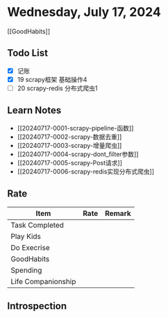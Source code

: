 # Wednesday, July 17, 2024

[[GoodHabits]]

## Todo List

- [x] 记账
- [x] 19 scrapy框架 基础操作4
- [ ] 20 scrapy-redis 分布式爬虫1

## Learn Notes

- [[20240717-0001-scrapy-pipeline-函数]]
- [[20240717-0002-scrapy-数据去重]]
- [[20240717-0003-scrapy-增量爬虫]]
- [[20240717-0004-scrapy-dont_filter参数]]
- [[20240717-0005-scrapy-Post请求]]
- [[20240717-0006-scrapy-redis实现分布式爬虫]]

## Rate

| Item               | Rate | Remark |
| ------------------ | ---- | ------ |
| Task Completed     |      |        |
| Play Kids          |      |        |
| Do Execrise        |      |        |
| GoodHabits         |      |        |
| Spending           |      |        |
| Life Companionship |      |        |

## Introspection
